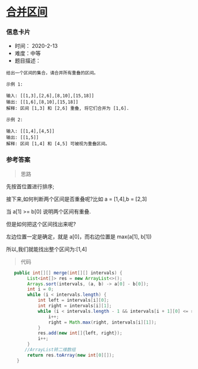 # [合并区间](https://leetcode-cn.com/problems/merge-intervals/)

### 信息卡片

- 时间： 2020-2-13
- 难度：中等
- 题目描述：

```
给出一个区间的集合，请合并所有重叠的区间。

示例 1:

输入: [[1,3],[2,6],[8,10],[15,18]]
输出: [[1,6],[8,10],[15,18]]
解释: 区间 [1,3] 和 [2,6] 重叠, 将它们合并为 [1,6].

示例 2:

输入: [[1,4],[4,5]]
输出: [[1,5]]
解释: 区间 [1,4] 和 [4,5] 可被视为重叠区间。
```



### 参考答案

> 思路

先按首位置进行排序;

接下来,如何判断两个区间是否重叠呢?比如 a = [1,4],b = [2,3]

当 a[1] >= b[0] 说明两个区间有重叠.

但是如何把这个区间找出来呢?

左边位置一定是确定，就是 a[0]，而右边位置是 max(a[1], b[1])

所以,我们就能找出整个区间为:[1,4]



> 代码

```java
   public int[][] merge(int[][] intervals) {
        List<int[]> res = new ArrayList<>();
        Arrays.sort(intervals, (a, b) -> a[0] - b[0]);
        int i = 0;
        while (i < intervals.length) {
            int left = intervals[i][0];
            int right = intervals[i][1];
            while (i < intervals.length - 1 && intervals[i + 1][0] <= right) {
                i++;
                right = Math.max(right, intervals[i][1]);
            }
            res.add(new int[]{left, right});
            i++;
        }
       //ArrayList转二维数组
        return res.toArray(new int[0][]); 
    }
```


